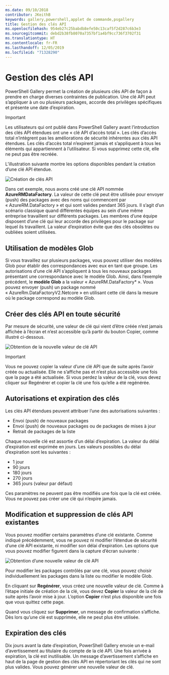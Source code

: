 ```yaml
---
ms.date: 09/10/2018
contributor: JKeithB
keywords: gallery,powershell,applet de commande,psgallery
title: Gestion des clés API
ms.openlocfilehash: 954eb27c25babdb8efe50c13caf5f2d287c6b3e3
ms.sourcegitcommit: debd2b38fb8070a7357bf1a4bf9cc736f3702f31
ms.translationtype: HT
ms.contentlocale: fr-FR
ms.lasthandoff: 12/05/2019
ms.locfileid: "71328290"
---
```

# <a name="managing-api-keys"></a>Gestion des clés API

PowerShell Gallery permet la création de plusieurs clés API de façon à prendre en charge diverses contraintes de publication. Une clé API peut s’appliquer à un ou plusieurs packages, accorde des privilèges spécifiques et présente une date d’expiration.

> [!IMPORTANT]
> Les utilisateurs qui ont publié dans PowerShell Gallery avant l’introduction des clés API étendues ont une « clé API d’accès total ». Les clés d’accès total n’intègrent pas les améliorations de sécurité inhérentes aux clés API étendues. Les clés d’accès total n’expirent jamais et s’appliquent à tous les éléments qui appartiennent à l’utilisateur. Si vous supprimez cette clé, elle ne peut pas être recréée.

L’illustration suivante montre les options disponibles pendant la création d’une clé API étendue.

![Création de clés API](../../Images/PSGallery_KeyScoped.png)

Dans cet exemple, nous avons créé une clé API nommée **AzureRMDataFactory**. La valeur de cette clé peut être utilisée pour envoyer (push) des packages avec des noms qui commencent par « AzureRM.DataFactory » et qui sont valides pendant 365 jours. Il s’agit d’un scénario classique quand différentes équipes au sein d’une même entreprise travaillent sur différents packages. Les membres d’une équipe disposent d’une clé qui leur accorde des privilèges pour le package sur lequel ils travaillent.
La valeur d’expiration évite que des clés obsolètes ou oubliées soient utilisées.

## <a name="using-glob-patterns"></a>Utilisation de modèles Glob

Si vous travaillez sur plusieurs packages, vous pouvez utiliser des modèles Glob pour établir des correspondances avec eux en tant que groupe. Les autorisations d’une clé API s’appliquent à tous les nouveaux packages présentant une correspondance avec le modèle Glob. Ainsi, dans l’exemple précédent, le **modèle Glob** a la valeur « AzureRM.DataFactory* ». Vous pouvez envoyer (push) un package nommé « AzureRm.DataFactoryV2.Netcore » en utilisant cette clé dans la mesure où le package correspond au modèle Glob.

## <a name="create-api-keys-securely"></a>Créer des clés API en toute sécurité

Par mesure de sécurité, une valeur de clé qui vient d’être créée n’est jamais affichée à l’écran et n’est accessible qu’à partir du bouton Copier, comme illustré ci-dessous.

![Obtention de la nouvelle valeur de clé API](../../Images/PSGallery_CopyCreatedKey.png)

> [!IMPORTANT]
> Vous ne pouvez copier la valeur d’une clé API que de suite après l’avoir créée ou actualisée. Elle ne s’affiche pas et n’est plus accessible une fois que la page a été actualisée. Si vous perdez la valeur de la clé, vous devez cliquer sur Regénérer et copier la clé une fois qu’elle a été regénérée.

## <a name="key-permissions-and-expiration"></a>Autorisations et expiration des clés

Les clés API étendues peuvent attribuer l’une des autorisations suivantes :

- Envoi (push) de nouveaux packages
- Envoi (push) de nouveaux packages ou de packages de mises à jour
- Retrait de packages de la liste

Chaque nouvelle clé est assortie d’un délai d’expiration. La valeur du délai d’expiration est exprimée en jours. Les valeurs possibles du délai d’expiration sont les suivantes :

- 1 jour
- 90 jours
- 180 jours
- 270 jours
- 365 jours (valeur par défaut)

Ces paramètres ne peuvent pas être modifiés une fois que la clé est créée. Vous ne pouvez pas créer une clé qui n’expire jamais.

## <a name="editing-and-deleting-existing-api-keys"></a>Modification et suppression de clés API existantes

Vous pouvez modifier certains paramètres d’une clé existante. Comme indiqué précédemment, vous ne pouvez ni modifier l’étendue de sécurité d’une clé API existante, ni modifier son délai d’expiration. Les options que vous pouvez modifier figurent dans la capture d’écran suivante :

![Obtention d’une nouvelle valeur de clé API](../../Images/PSGallery_EditAPIKey.png)

Pour modifier les packages contrôlés par une clé, vous pouvez choisir individuellement les packages dans la liste ou modifier le modèle Glob.

En cliquant sur **Regénérer**, vous créez une nouvelle valeur de clé. Comme à l’étape initiale de création de la clé, vous devez **Copier** la valeur de la clé de suite après l’avoir mise à jour. L’option **Copier** n’est plus disponible une fois que vous quittez cette page.

Quand vous cliquez sur **Supprimer**, un message de confirmation s’affiche. Dès lors qu’une clé est supprimée, elle ne peut plus être utilisée.

## <a name="key-expiration"></a>Expiration des clés

Dix jours avant la date d’expiration, PowerShell Gallery envoie un e-mail d’avertissement au titulaire du compte de la clé API. Une fois arrivée à expiration, la clé est inutilisable. Un message d’avertissement s’affiche en haut de la page de gestion des clés API en répertoriant les clés qui ne sont plus valides. Vous pouvez générer une nouvelle valeur de clé.

